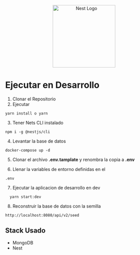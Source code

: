 <p align="center">
  <a href="http://nestjs.com/" target="blank"><img src="https://nestjs.com/img/logo-small.svg" width="200" alt="Nest Logo" /></a>
</p>

# Ejecutar en Desarrollo
1. Clonar el Repositorio
2. Ejecutar
```
yarn install o yarn 
```
3. Tener Nets CLI instalado
```
npm i -g @nestjs/cli
```
4. Levantar la base de datos
```
docker-compose up -d
```

5. Clonar el archivo __.env.tamplate__ y renombra la copia a __.env__

6. Llenar la variables de entorno definidas en el 
```
.env
```

7. Ejecutar la aplicacion de desarrollo en dev
```
  yarn start:dev
```

8. Reconstruir la base de datos con la semilla
```
http://localhost:8080/api/v2/seed
```

## Stack Usado
* MongoDB
* Nest